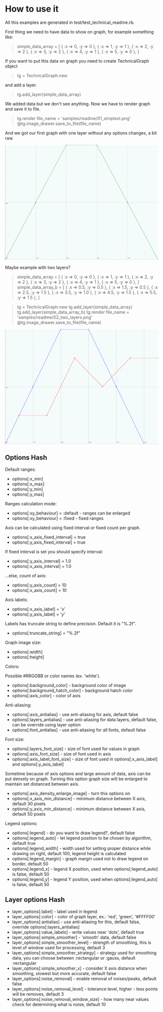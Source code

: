 How to use it
=============

All this examples are generated in test/test_technical_readme.rb.


First thing we need to have data to show on graph, for example something like:

> simple_data_array = [
>   { :x => 0, :y => 0 },
>   { :x => 1, :y => 1 },
>   { :x => 2, :y => 2 },
>   { :x => 3, :y => 2 },
>   { :x => 4, :y => 1 },
>   { :x => 5, :y => 0 },
> ]

If you want to put this data on graph you need to create TechnicalGraph object

> tg = TechnicalGraph.new

and add a layer.

> tg.add_layer(simple_data_array)

We added data but we don't see anything. Now we have to render graph and save it to file.

> tg.render
> file_name = 'samples/readme/01_simplest.png'
> @tg.image_drawer.save_to_file(file_name)

And we got our first graph with one layer without any options changes, a bit raw.

![(01) simple graph](https://github.com/akwiatkowski/technical_graph/blob/master/samples/readme/01_simplest.png)





 Maybe example with two layers?

> simple_data_array = [
>   { :x => 0, :y => 0 },
>   { :x => 1, :y => 1 },
>   { :x => 2, :y => 2 },
>   { :x => 3, :y => 2 },
>   { :x => 4, :y => 1 },
>   { :x => 5, :y => 0 },
> ]
> simple_data_array_b = [
>   { :x => 0.5, :y => 0.5 },
>   { :x => 1.5, :y => 0.5 },
>   { :x => 2.5, :y => 1.5 },
>   { :x => 3.5, :y => 1.0 },
>   { :x => 4.5, :y => 1.5 },
>   { :x => 5.5, :y => 1.5 },
> ]

> tg = TechnicalGraph.new
> tg.add_layer(simple_data_array)
> tg.add_layer(simple_data_array_b)
> tg.render
> file_name = 'samples/readme/02_two_layers.png'
> @tg.image_drawer.save_to_file(file_name)

![(02) simple graph](https://github.com/akwiatkowski/technical_graph/blob/master/samples/readme/02_two_layers.png)


Options Hash
-------------

Default ranges:

* options[:x_min]
* options[:x_max]
* options[:y_min]
* options[:y_max]

Ranges calculation mode:

* options[:xy_behaviour] = :default - ranges can be enlarged
* options[:xy_behaviour] = :fixed - fixed ranges

Axis can be calculated using fixed interval or fixed count per graph.

* options[:x_axis_fixed_interval] = true
* options[:y_axis_fixed_interval] = true

If fixed interval is set you should specify interval:

* options[:y_axis_interval] = 1.0
* options[:x_axis_interval] = 1.0

...else, count of axis:

* options[:y_axis_count] = 10
* options[:x_axis_count] = 10

Axis labels:

* options[:x_axis_label] = 'x'
* options[:y_axis_label] = 'y'


Labels has truncate string to define precision. Default it is "%.2f".

* options[:truncate_string] = "%.2f"

Graph image size:

* options[:width]
* options[:height]

Colors:

Possible #RRGGBB or color names (ex. 'white').

* options[:background_color] - background color of image
* options[:background_hatch_color] - background hatch color
* options[:axis_color] - color of axis

Anti-aliasing:

* options[:axis_antialias] - use anti-aliasing for axis, default false
* options[:layers_antialias] - use anti-aliasing for data layers, default false, can be override using layer option
* options[:font_antialias] - use anti-aliasing for all fonts, default false

Font size:

* options[:layers_font_size] - size of font used for values in graph
* options[:axis_font_size] - size of font used in axis
* options[:axis_label_font_size] - size of font used in options[:x_axis_label] and options[:y_axis_label]

Sometime because of axis options and large amount of data, axis can be put densely on graph. Turning this option graph
size will be enlarged to maintain set distanced between axis.

* options[:axis_density_enlarge_image] - turn this options on
* options[:x_axis_min_distance] - minimum distance between X axis, default 30 pixels
* options[:y_axis_min_distance] - minimum distance between X axis, default 50 pixels

Legend options:

* options[:legend] - do you want to draw legend?, default false
* options[:legend_auto] - let legend position to be chosen by algorithm, default true
* options[:legend_width] - width used for setting proper distance while drawing on right, default 100, legend height is calculated
* options[:legend_margin] - graph margin used not to draw legend on border, default 50
* options[:legend_x] - legend X position, used when options[:legend_auto] is false, default 50
* options[:legend_y] - legend Y position, used when options[:legend_auto] is false, default 50


Layer options Hash
------------------

* layer_options[:label] - label used in legend
* layer_options[:color] - color of graph layer, ex.: 'red', 'green', '#FFFF00'
* layer_options[:antialias] - use anti-aliasing for this, default false, override options[:layers_antialias]
* layer_options[:value_labels] - write values near 'dots', default true
* layer_options[:simple_smoother] - 'smooth' data, default false
* layer_options[:simple_smoother_level] - strength of smoothing, this is level of window used for processing, default 3
* layer_options[:simple_smoother_strategy] - strategy used for smoothing data, you can choose between :rectangular or :gauss, default :rectangular
* layer_options[:simple_smoother_x] - consider X axis distance when smoothing, slowest but more accurate, default false
* layer_options[:noise_removal] - enable removal of noises/peaks, default false
* layer_options[:noise_removal_level] - tolerance level, higher - less points will be removes, default 3
* layer_options[:noise_removal_window_size] - how many near values check for determining what is noise, default 10
